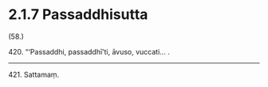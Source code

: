 # 2.1.7 Passaddhisutta

(58.)

420\. “‘Passaddhi, passaddhī’ti, āvuso, vuccati… .

---

421\. Sattamaṃ.

